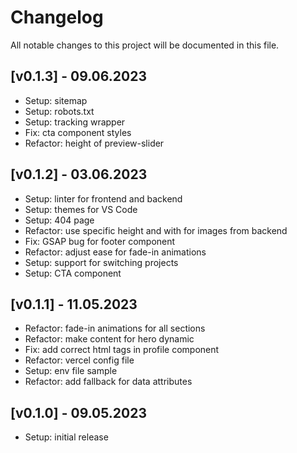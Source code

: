 # Changelog

All notable changes to this project will be documented in this file.

## [v0.1.3] - 09.06.2023
- Setup: sitemap
- Setup: robots.txt
- Setup: tracking wrapper
- Fix: cta component styles
- Refactor: height of preview-slider

## [v0.1.2] - 03.06.2023
- Setup: linter for frontend and backend
- Setup: themes for VS Code
- Setup: 404 page
- Refactor: use specific height and with for images from backend
- Fix: GSAP bug for footer component 
- Refactor: adjust ease for fade-in animations 
- Setup: support for switching projects
- Setup: CTA component

## [v0.1.1] - 11.05.2023
- Refactor: fade-in animations for all sections
- Refactor: make content for hero dynamic
- Fix: add correct html tags in profile component
- Refactor: vercel config file
- Setup: env file sample
- Refactor: add fallback for data attributes

## [v0.1.0] - 09.05.2023
- Setup: initial release



